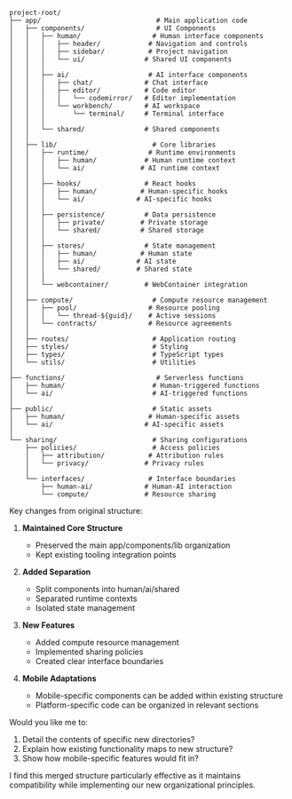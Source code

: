 ```
project-root/
├── app/                             # Main application code
│   ├── components/                  # UI Components
│   │   ├── human/                  # Human interface components
│   │   │   ├── header/            # Navigation and controls
│   │   │   ├── sidebar/           # Project navigation
│   │   │   └── ui/               # Shared UI components
│   │   │
│   │   ├── ai/                    # AI interface components
│   │   │   ├── chat/             # Chat interface
│   │   │   ├── editor/           # Code editor
│   │   │   │   └── codemirror/   # Editor implementation
│   │   │   └── workbench/        # AI workspace
│   │   │       └── terminal/     # Terminal interface
│   │   │
│   │   └── shared/               # Shared components
│   │
│   ├── lib/                        # Core libraries
│   │   ├── runtime/               # Runtime environments
│   │   │   ├── human/            # Human runtime context
│   │   │   └── ai/              # AI runtime context
│   │   │
│   │   ├── hooks/                # React hooks
│   │   │   ├── human/           # Human-specific hooks
│   │   │   └── ai/             # AI-specific hooks
│   │   │
│   │   ├── persistence/          # Data persistence
│   │   │   ├── private/         # Private storage
│   │   │   └── shared/          # Shared storage
│   │   │
│   │   ├── stores/               # State management
│   │   │   ├── human/           # Human state
│   │   │   ├── ai/             # AI state
│   │   │   └── shared/         # Shared state
│   │   │
│   │   └── webcontainer/         # WebContainer integration
│   │
│   ├── compute/                    # Compute resource management
│   │   ├── pool/                  # Resource pooling
│   │   │   └── thread-${guid}/    # Active sessions
│   │   └── contracts/             # Resource agreements
│   │
│   ├── routes/                     # Application routing
│   ├── styles/                     # Styling
│   ├── types/                      # TypeScript types
│   └── utils/                      # Utilities
│
├── functions/                       # Serverless functions
│   ├── human/                      # Human-triggered functions
│   └── ai/                         # AI-triggered functions
│
├── public/                         # Static assets
│   ├── human/                     # Human-specific assets
│   └── ai/                       # AI-specific assets
│
└── sharing/                        # Sharing configurations
    ├── policies/                   # Access policies
    │   ├── attribution/           # Attribution rules
    │   └── privacy/              # Privacy rules
    │
    └── interfaces/                # Interface boundaries
        ├── human-ai/             # Human-AI interaction
        └── compute/              # Resource sharing
```

Key changes from original structure:

1. **Maintained Core Structure**
   - Preserved the main app/components/lib organization
   - Kept existing tooling integration points

2. **Added Separation**
   - Split components into human/ai/shared
   - Separated runtime contexts
   - Isolated state management

3. **New Features**
   - Added compute resource management
   - Implemented sharing policies
   - Created clear interface boundaries

4. **Mobile Adaptations**
   - Mobile-specific components can be added within existing structure
   - Platform-specific code can be organized in relevant sections

Would you like me to:
1. Detail the contents of specific new directories?
2. Explain how existing functionality maps to new structure?
3. Show how mobile-specific features would fit in?

I find this merged structure particularly effective as it maintains compatibility while implementing our new organizational principles.